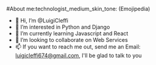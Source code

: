 #About me:technologist_medium_skin_tone: (Emojipedia) 
- 👋 Hi, I’m @LuigiCleffi
- 👀 I’m interested in Python and Django
- 🌱 I’m currently learning Javascript and React
- 💞️ I’m looking to collaborate on Web Services
- 📫 If you want to reach me out, send me an Email: luigicleffi674@gmail.com, I'll be glad to talk to you 

<!---
LuigiCleffi/LuigiCleffi is a ✨ special ✨ repository because its `README.md` (this file) appears on your GitHub profile.
You can click the Preview link to take a look at your changes.
--->
